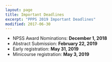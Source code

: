```yaml
---
layout: page
title: Important Deadlines
excerpt: "PPPS 2019 Important Deadlines"
modified: 2017-06-30
---
```


- NPSS Award Nominations: **December 1, 2018**
- Abstract Submission: **February 22, 2019**
- Early registration: **May 31, 2019**
- Minicourse registration: **May 3, 2019**

